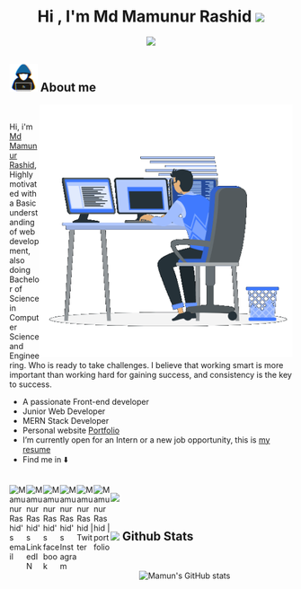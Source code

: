 <h1 align="center"><b>Hi , I'm Md Mamunur Rashid </b><img src="https://media.giphy.com/media/hvRJCLFzcasrR4ia7z/giphy.gif" width="35"></h1>

<p align="center">
  <a href="https://github.com/DenverCoder1/readme-typing-svg"><img src="https://readme-typing-svg.herokuapp.com?font=Time+New+Roman&color=cyan&size=25&center=true&vCenter=true&width=600&height=100&lines=Assalamu+O+Alaikum+Warahmatullah..&hearts;++;Front-End+Developer;Junior+Web+Developer;MERN+Stack+Developer;Computer+Science+and+Engineering+Student;Active+Learner/Researcher;<3"></a>
</p>

## <picture><img src = "/assets/about_me.gif" width = 50px></picture>  **About me**

<picture> <img align="right" src="/assets/Right_Side.gif" width = 450px></picture>
<br/>

Hi, i'm [Md Mamunur Rashid](https://mamunur-rashid-portfolio.netlify.app/), Highly motivated with a Basic understanding of web development, also doing Bachelor of Science in Computer Science and Engineering. Who is ready to take challenges. I believe that working smart is more important than working hard for gaining success, and consistency is the key to success.
<br/>
- A passionate Front-end developer
- Junior Web Developer
- MERN Stack Developer
- Personal website [Portfolio](https://mamunur-rashid-portfolio.netlify.app/)
- I’m currently open for an Intern or a new job opportunity, this is [my resume](https://drive.google.com/file/d/1MoJ-XuMi84n08jBOpDk32Mxb0EIl1Y9O/view?usp=share_link)
- Find me in ⬇️
<br/>

<a href="mailto:mdmamun.iubat.m@gmail.com/">
<img align="left" alt="Mamunur Rashid's email" width="30px" src="https://camo.githubusercontent.com/4a3dd8d10a27c272fd04b2ce8ed1a130606f95ea6a76b5e19ce8b642faa18c27/68747470733a2f2f6564656e742e6769746875622e696f2f537570657254696e7949636f6e732f696d616765732f7376672f676d61696c2e737667" />
</a>

<a href="https://www.linkedin.com/in/md-mamunur-rashid-web/">
<img align="left" alt="Mamunur Rashid's LinkedIN" width="30px" src="https://icons.veryicon.com/png/o/internet--web/common-social-site-icons-for-the-web/linkedin-90.png" />
</a>
<a href="https://www.facebook.com/mamunul.mamun.LM10/">
<img align="left" alt="Mamunur Rashid's facebook" width="30px" src="https://camo.githubusercontent.com/8f245234577766478eaf3ee72b0615e99bb9ef3eaa56e1c37f75692811181d5c/68747470733a2f2f6564656e742e6769746875622e696f2f537570657254696e7949636f6e732f696d616765732f7376672f66616365626f6f6b2e737667" />
</a>

<a href="https://www.instagram.com/mamunul.mamun.lm10/">
<img align="left" alt="MamunurRashid's Instagram" width="30px" src="https://raw.githubusercontent.com/hussainweb/hussainweb/main/icons/instagram.png" />
</a>

<a href="https://twitter.com/MamunulLm10">
  <img align="left" alt="Mamunur Rashid | Twitter" width="30px" src="https://upload.wikimedia.org/wikipedia/commons/thumb/e/e4/Twitter_2012_logo.svg/2048px-Twitter_2012_logo.svg.png" />
</a>
<a href="https://mamunur-rashid-portfolio.netlify.app">
  <img align="left" alt="Mamunur Rashid | portfolio" width="30px" src="https://www.svgrepo.com/show/130546/world-wide-web.svg" />
</a>

<img src="https://user-images.githubusercontent.com/73097560/115834477-dbab4500-a447-11eb-908a-139a6edaec5c.gif"><br><br>

## <img src="https://media.giphy.com/media/iY8CRBdQXODJSCERIr/giphy.gif" width="35"><b> Github Stats </b>
<br>
<div align="center">

![Mamun's GitHub stats](https://github-readme-stats.vercel.app/api?username=MMamunurRashid&show_icons=true&theme=transparent)

</div>
<br>
<br>
